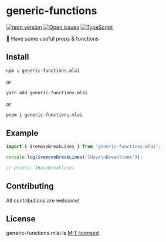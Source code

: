# generic-functions

[![npm version][npm-badge]][npm-url] [![Open issues][issues-badge]][issues-url] [![TypeScript][typescript-badge]][typescript-url]

🚩 Have some useful props & functions

## Install

```bash
npm i generic-functions.mlai
```

or

```bash
yarn add generic-functions.mlai
```

or

```bash
pnpm i generic-functions.mlai
```

## Example

```js
import { $removeBreakLines } from 'generic-functions.mlai';

console.log($removeBreakLines('IHave\nBreaklines'));

// prints: IHaveBreaklines
```

## Contributing

All contributions are welcome!

[npm-url]: https://www.npmjs.com/package/generic-functions.mlai
[npm-badge]: https://img.shields.io/node/v/generic-functions?style=for-the-badge
[size-badge]: https://badgen.net/bundlephobia/Mathieu-ai/generic-functions
[issues-badge]: https://img.shields.io/github/issues/Mathieu-ai/generic-functions?style=for-the-badge
[issues-url]: https://github.com/Mathieu-ai/generic-functions/issues
[typescript-badge]: https://badges.frapsoft.com/typescript/code/typescript.svg?v=101
[typescript-url]: https://github.com/microsoft/TypeScript

## License

generic-functions.mlai is [MIT licensed](LICENSE).
